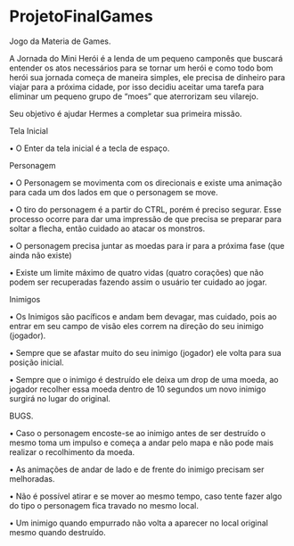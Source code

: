 # ProjetoFinalGames
Jogo da Materia de Games.

A Jornada do Mini Herói é a lenda de um pequeno camponês que buscará entender os atos necessários para se tornar um herói e como todo bom herói sua jornada começa de maneira simples, ele precisa de dinheiro para viajar para a próxima cidade, por isso decidiu aceitar uma tarefa para eliminar um pequeno grupo de “moes” que aterrorizam seu vilarejo. 

Seu objetivo é ajudar Hermes a completar sua primeira missão.

Tela Inicial

•	O Enter da tela inicial é a tecla de espaço.

Personagem

•	O Personagem se movimenta com os direcionais e existe uma animação para cada um dos lados em que o personagem se move.

•	O tiro do personagem é a partir do CTRL, porém é preciso segurar. Esse processo ocorre para dar uma impressão de que precisa se preparar para soltar a flecha, então cuidado ao atacar os monstros.

•	O personagem precisa juntar as moedas para ir para a próxima fase (que ainda não existe)

•	Existe um limite máximo de quatro vidas (quatro corações) que não podem ser recuperadas fazendo assim o usuário ter cuidado ao jogar.


Inimigos

•	Os Inimigos são pacíficos e andam bem devagar, mas cuidado, pois ao entrar em seu campo de visão eles correm na direção do seu inimigo (jogador).

•	Sempre que se afastar muito do seu inimigo (jogador) ele volta para sua posição inicial.

•	Sempre que o inimigo é destruído ele deixa um drop de uma moeda, ao jogador recolher essa moeda dentro de 10 segundos um novo inimigo surgirá no lugar do original.

BUGS.

•	Caso o personagem encoste-se ao inimigo antes de ser destruído o mesmo toma um impulso e começa a andar pelo mapa e não pode mais realizar o recolhimento da moeda.

•	As animações de andar de lado e de frente do inimigo precisam ser melhoradas.

•	Não é possível atirar e se mover ao mesmo tempo, caso tente fazer algo do tipo o personagem fica travado no mesmo local.

•	Um inimigo quando empurrado não volta a aparecer no local original mesmo quando destruído.
